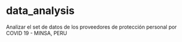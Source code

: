 # data_analysis
Analizar el set de datos de los proveedores de protección personal por COVID 19 - MINSA, PERU
